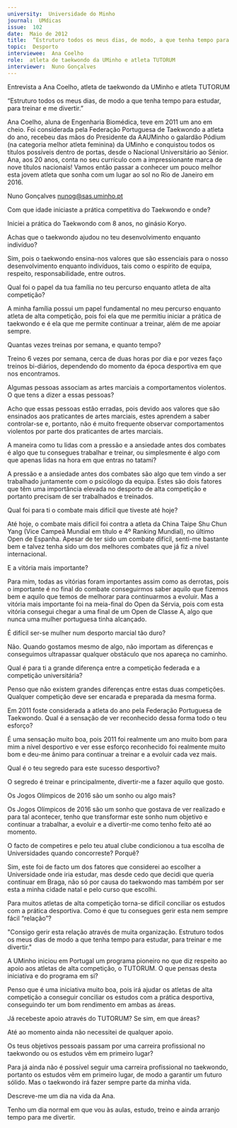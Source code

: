 ```yaml
---
university:  Universidade do Minho
journal:  UMdicas
issue:  102
date:  Maio de 2012
title:  “Estruturo todos os meus dias, de modo, a que tenha tempo para estudar, para treinar e me divertir.”
topic:  Desporto
interviewee:  Ana Coelho
role:  atleta de taekwondo da UMinho e atleta TUTORUM
interviewer:  Nuno Gonçalves
---
```

 

 Entrevista a Ana Coelho, atleta de taekwondo da UMinho e atleta TUTORUM 

 “Estruturo todos os meus dias, de modo a que tenha tempo para estudar, para treinar e me divertir.”

 

 Ana Coelho, aluna de Engenharia Biomédica, teve em 2011 um ano em cheio. Foi considerada pela Federação Portuguesa de Taekwondo a atleta do ano, recebeu das mãos do Presidente da AAUMinho o galardão Pódium (na categoria melhor atleta feminina) da UMinho e conquistou todos os títulos possíveis dentro de portas, desde o Nacional Universitário ao Sénior. Ana, aos 20 anos, conta no seu currículo com a impressionante marca de nove títulos nacionais! Vamos então passar a conhecer um pouco melhor esta jovem atleta que sonha com um lugar ao sol no Rio de Janeiro em 2016.

 

 Nuno Gonçalves nunog@sas.uminho.pt 

 Com que idade iniciaste a prática competitiva do Taekwondo e onde?

 Iniciei a prática do Taekwondo com 8 anos, no ginásio Koryo.

 

 Achas que o taekwondo ajudou no teu desenvolvimento enquanto indivíduo?

 Sim, pois o taekwondo ensina-nos valores que são essenciais para o nosso desenvolvimento enquanto indivíduos, tais como o espírito de equipa, respeito, responsabilidade, entre outros.

 

 Qual foi o papel da tua família no teu percurso enquanto atleta de alta competição?

 A minha família possui um papel fundamental no meu percurso enquanto atleta de alta competição, pois foi ela que me permitiu iniciar a prática de taekwondo e é ela que me permite continuar a treinar, além de me apoiar sempre.

 

 Quantas vezes treinas por semana, e quanto tempo?

 Treino 6 vezes por semana, cerca de duas horas por dia e por vezes faço treinos bi-diários, dependendo do momento da época desportiva em que nos encontramos.

 

 Algumas pessoas associam as artes marciais a comportamentos violentos. O que tens a dizer a essas pessoas?

 Acho que essas pessoas estão erradas, pois devido aos valores que são ensinados aos praticantes de artes marciais, estes aprendem a saber controlar-se e, portanto, não é muito frequente observar comportamentos violentos por parte dos praticantes de artes marciais.

 

 A maneira como tu lidas com a pressão e a ansiedade antes dos combates é algo que tu consegues trabalhar e treinar, ou simplesmente é algo com que apenas lidas na hora em que entras no tatami?

 A pressão e a ansiedade antes dos combates são algo que tem vindo a ser trabalhado juntamente com o psicólogo da equipa. Estes são dois fatores que têm uma importância elevada no desporto de alta competição e portanto precisam de ser trabalhados e treinados.

 

 Qual foi para ti o combate mais difícil que tiveste até hoje?

 Até hoje, o combate mais difícil foi contra a atleta da China Taipe Shu Chun Yang (Vice Campeã Mundial em título e 4º Ranking Mundial), no último Open de Espanha. Apesar de ter sido um combate difícil, senti-me bastante bem e talvez tenha sido um dos melhores combates que já fiz a nível internacional.

 

 E a vitória mais importante?

 Para mim, todas as vitórias foram importantes assim como as derrotas, pois o importante é no final do combate conseguirmos saber aquilo que fizemos bem e aquilo que temos de melhorar para continuarmos a evoluir. Mas a vitória mais importante foi na meia-final do Open da Sérvia, pois com esta vitória consegui chegar a uma final de um Open de Classe A, algo que nunca uma mulher portuguesa tinha alcançado.

 

 É difícil ser-se mulher num desporto marcial tão duro?

 Não. Quando gostamos mesmo de algo, não importam as diferenças e conseguimos ultrapassar qualquer obstáculo que nos apareça no caminho.

 

 Qual é para ti a grande diferença entre a competição federada e a competição universitária?

 Penso que não existem grandes diferenças entre estas duas competições. Qualquer competição deve ser encarada e preparada da mesma forma.

 

 Em 2011 foste considerada a atleta do ano pela Federação Portuguesa de Taekwondo. Qual é a sensação de ver reconhecido dessa forma todo o teu esforço?

 É uma sensação muito boa, pois 2011 foi realmente um ano muito bom para mim a nível desportivo e ver esse esforço reconhecido foi realmente muito bom e deu-me ânimo para continuar a treinar e a evoluir cada vez mais.

 

 Qual é o teu segredo para este sucesso desportivo?

 O segredo é treinar e principalmente, divertir-me a fazer aquilo que gosto.

 

 Os Jogos Olímpicos de 2016 são um sonho ou algo mais?

 Os Jogos Olímpicos de 2016 são um sonho que gostava de ver realizado e para tal acontecer, tenho que transformar este sonho num objetivo e continuar a trabalhar, a evoluir e a divertir-me como tenho feito até ao momento.

 

 O facto de competires e pelo teu atual clube condicionou a tua escolha de Universidades quando concorreste? Porquê?

 Sim, este foi de facto um dos fatores que considerei ao escolher a Universidade onde iria estudar, mas desde cedo que decidi que queria continuar em Braga, não só por causa do taekwondo mas também por ser esta a minha cidade natal e pelo curso que escolhi.

 

 Para muitos atletas de alta competição torna-se difícil conciliar os estudos com a prática desportiva. Como é que tu consegues gerir esta nem sempre fácil “relação”?

 "Consigo gerir esta relação através de muita organização. Estruturo todos os meus dias de modo a que tenha tempo para estudar, para treinar e me divertir." 

 A UMinho iniciou em Portugal um programa pioneiro no que diz respeito ao apoio aos atletas de alta competição, o TUTORUM. O que pensas desta iniciativa e do programa em si?

 Penso que é uma iniciativa muito boa, pois irá ajudar os atletas de alta competição a conseguir conciliar os estudos com a prática desportiva, conseguindo ter um bom rendimento em ambas as áreas.

 

 Já recebeste apoio através do TUTORUM? Se sim, em que áreas?

 Até ao momento ainda não necessitei de qualquer apoio.

 

 Os teus objetivos pessoais passam por uma carreira profissional no taekwondo ou os estudos vêm em primeiro lugar?

 Para já ainda não é possível seguir uma carreira profissional no taekwondo, portanto os estudos vêm em primeiro lugar, de modo a garantir um futuro sólido. Mas o taekwondo irá fazer sempre parte da minha vida.

 

 Descreve-me um dia na vida da Ana.

 Tenho um dia normal em que vou às aulas, estudo, treino e ainda arranjo tempo para me divertir.

